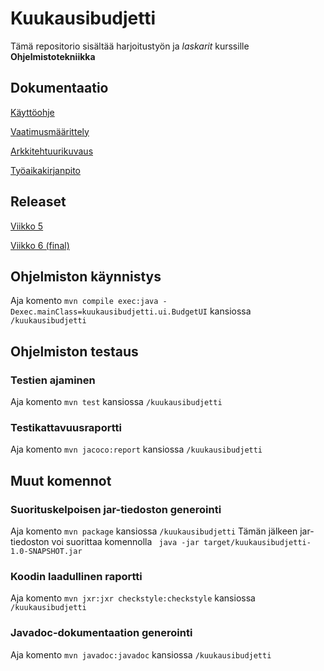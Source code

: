 # Kuukausibudjetti
Tämä repositorio sisältää harjoitustyön ja _laskarit_ kurssille **Ohjelmistotekniikka**

## Dokumentaatio
[Käyttöohje](./dokumentaatio/kayttoohje.md)

[Vaatimusmäärittely](./dokumentaatio/vaatimusmaarittely.md)

[Arkkitehtuurikuvaus](./dokumentaatio/arkkitehtuuri.md)

[Työaikakirjanpito](./dokumentaatio/tyoaikakirjanpito.md)

## Releaset
[Viikko 5](https://github.com/Jamb000h/ot-harjoitustyo/releases/tag/viikko5)

[Viikko 6 (final)](https://github.com/Jamb000h/ot-harjoitustyo/releases/tag/viikko6)

## Ohjelmiston käynnistys
Aja komento
```mvn compile exec:java -Dexec.mainClass=kuukausibudjetti.ui.BudgetUI```
kansiossa ```/kuukausibudjetti```

## Ohjelmiston testaus
### Testien ajaminen
Aja komento
```mvn test```
kansiossa ```/kuukausibudjetti```
### Testikattavuusraportti
Aja komento
```mvn jacoco:report```
kansiossa ```/kuukausibudjetti```

## Muut komennot
### Suorituskelpoisen jar-tiedoston generointi
Aja komento
```mvn package```
kansiossa ```/kuukausibudjetti```
Tämän jälkeen jar-tiedoston voi suorittaa komennolla
``` java -jar target/kuukausibudjetti-1.0-SNAPSHOT.jar```
### Koodin laadullinen raportti
Aja komento
```mvn jxr:jxr checkstyle:checkstyle```
kansiossa ```/kuukausibudjetti```
### Javadoc-dokumentaation generointi
Aja komento
```mvn javadoc:javadoc```
kansiossa ```/kuukausibudjetti```


